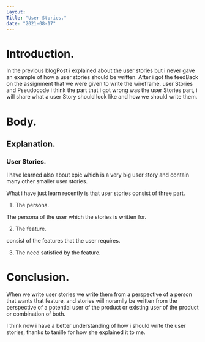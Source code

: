 ```yaml
---
Layout: 
Title: "User Stories."
date: "2021-08-17"
---
```


# Introduction.

In the previous blogPost i explained about the user stories but i never gave an example of how a user stories should be written. After i got the feedBack on the assignment that we were given to write the wireframe, user Stories and Pseudocode i think the part that i got wrong was the user Stories part, i will share what a user Story should look like and how we should write them.

# Body.

## Explanation.

### User Stories. 

I have learned also about epic which is a very big user story and contain many other smaller user stories. 

What i have just learn recently is that user stories consist of three part.


1. The persona.

The persona of the user which the stories is written for.

2. The feature.

consist of the features that the user requires.

3. The need satisfied by the feature.

# Conclusion.

When we write user stories we write them from a perspective of a person that wants that feature, and stories will noramlly be written from the perspective of a potential user of the product or existing user of the product or combination of both.

I think now i have a better understanding of how i should write the user stories, thanks to tanille for how she explained it to me.    